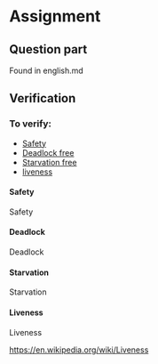 # Assignment

## Question part
Found in english.md


## Verification

### To verify:
- [Safety](#Safety)
- [Deadlock free](#Deadlock)
- [Starvation free](#Starvation)
- [liveness](#Liveness)

#### Safety

Safety

#### Deadlock

Deadlock

#### Starvation

Starvation

#### Liveness

Liveness









https://en.wikipedia.org/wiki/Liveness
